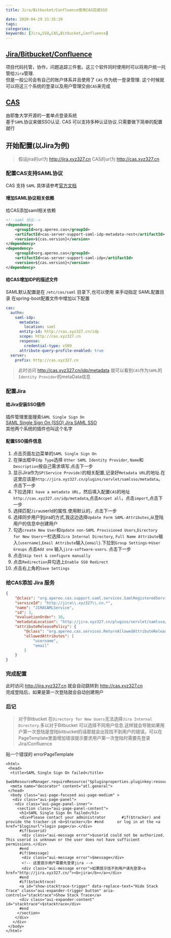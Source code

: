 ```yaml
---
title: Jira/Bitbucket/Confluence使用CAS完成SSO

date: 2020-04-29 21:35:29
tags:
categories:
keywords: [Jira,SSO,CAS,Bitbucket,Confluence]
---
```


## [Jira/Bitbucket/Confluence](https://www.atlassian.com/software)

项目代码托管，协作，问题追踪三件套。这三个软件同时使用时可以将用户统一托管给`Jira`管理.  
但是一般公司会有自己的账户体系并且使用了 `CAS` 作为统一登录管理.
这个时候就可以将这三个系统的登录以及用户管理交由`CAS`来完成

## [CAS](https://apereo.github.io/cas)

由耶鲁大学开源的一套单点登录系统  
基于`SAML`协议来做SSO认证. CAS 可以支持多种认证协议.只需要做下简单的配置就行

<!--more-->

## 开始配置(以Jira为例)

> 假设jira的url为 http://jira.xyz327.cn
> CAS的url为 http://cas.xyz327.cn

### 配置CAS支持SAML协议

CAS 支持 `SAML` 具体请参考[官方文档](https://apereo.github.io/cas/5.3.x/installation/Configuring-SAML2-Authentication.html)

#### 增加SAML协议相关依赖

给CAS添加saml相关依赖

```xml
<!--saml 协议-->
<dependency>
    <groupId>org.apereo.cas</groupId>
    <artifactId>cas-server-support-saml-idp-metadata-rest</artifactId>
    <version>${cas.version}</version>
</dependency>
<dependency>
    <groupId>org.apereo.cas</groupId>
    <artifactId>cas-server-support-saml-idp</artifactId>
    <version>${cas.version}</version>
</dependency>
```
#### 给CAS增加IDP的描述文件

SAML默认配置是在 `/etc/cas/saml` 目录下,也可以使用 来手动指定 SAML配置目录
在spring-boot配置文件中增加以下配置

```yml
cas:
  authn:
    saml-idp:
      metadata:
        location: saml
      entity-id: http://cas.xyz327.cn/idp
      scope: http://cas.xyz327.cn
      response:
        credential-type: x509
      attribute-query-profile-enabled: true
  server:
    prefix: http://cas.xyz327.cn
```

> 此时访问 http://cas.xyz327.cn/idp/metadata 就可以看到`CAS`作为`SAML`的`Identity Provider`的metaData信息

### 配置Jira

#### 给Jira安装SSO插件

插件管理里面搜索`SAML Single Sign On`  
[SAML Single Sign On (SSO) Jira SAML SSO](https://marketplace.atlassian.com/apps/1212130/saml-single-sign-on-sso-jira-saml-sso?hosting=server&tab=overview)  
其他两个系统的插件也叫这个名字

#### 配置SSO插件信息

1. 点击页面左边菜单的`SAML Single Sign On`
2. 在弹出框中`Idp Type`选择 `Other SAML Identity Provider`, `Name`和`Description`按自己需求填写.点击下一步
3. 显示Jira作为`SP(Service Provide)`的相关配置,记录好`Metadata URL`的地址.在这里应该是`http://jira.xyz327.cn/plugins/servlet/samlsso/metadata`。点击下一步
4. 下拉选择`I have a metadata URL`，然后填入配置`CAS`的地址`http://cas.xyz327.cn/idp/metadata`,点击`Accpet all`，点击`import`,点击下一步
5. 选择匹配`Jira`userId的属性.使用默认的，点击下一步
6. 选择同步用户到jira的方式,我这边选择`Update Form SAML-Attributes`,从登陆用户的信息中创建用户
7. 勾选`create New User`和`Update non-SAML Provisioned Users`,`Directory for New Users`一栏选择`Jira Internal Directory`, `Full Name Attribute`输入`{username}`,`Email Attribute`输入`{email}`.下拉到`Group Settings`->`User Groups` 点击`Add one` 输入`jira-software-users`.  点击下一步
8. 点击`Skip test & configure manually`
9. 点击`Redirection`并勾选上`Enable SSO Redirect`
10. 点击右上角的`Save Settings`

### 给CAS添加 Jira 服务

```json
{
    "@class": "org.apereo.cas.support.saml.services.SamlRegisteredService",
    "serviceId": "http://jira\\.xyz327\\.cn.*",
    "name": "JIRASAMLService",
    "id": 3,
    "evaluationOrder": 10,
    "metadataLocation": "http://jira.xyz327.cn/plugins/servlet/samlsso/metadata",
    "attributeReleasePolicy": {
        "@class": "org.apereo.cas.services.ReturnAllowedAttributeReleasePolicy",
        "allowedAttributes": [
            "username",
            "email"
        ]
    }
}
```

### 完成配置

此时访问 http://jira.xyz327.cn 就会自动跳转到 http://cas.xyz327.cn   
完成登陆后，如果是第一次登陆就会自动创建用户

### 后记
> 对于Bitbucket 在`Directory for New Users`无法选择`Jira Internal Directory`.多以对于Bitbucket 可以选择不同用户信息.这样就会导致如果用户第一次登陆是登陆bitbucket的话那就会出现找不到用户的错误。可以在PageTemplate里面增加错误提示要求用户第一次登陆时需要先登录Jira/Confluence

贴一个错误的 errorPageTemplate
```
<html>
 <head>
  <title>SAML Single Sign On failed</title>
  $webResourceManager.requireResource("$pluginproperties.pluginkey:resources")
  <meta name="decorator" content="atl.general">
 </head>
  <body class="aui-page-focused aui-page-medium" >
   <div class="aui-page-panel">
    <div class="aui-page-panel-inner">
     <section class="aui-page-panel-content">
      <h1>SAML Single Sign On failed</h1>
      <div>Please contact your administrator       #if($tracker) and provide the tracker-id <b>$tracker</b> #end      or log in at the <a href="$loginurl">login page</a>.</div>
      #if($userid)
       <div class="aui-message error">$userid could not be authorized. This userid is unknown or the user does not have sufficient permissions.</div>
      #end
      #if($message)
       <div class="aui-message error">$message</div>
       <!-- 这里提示用户需要先登录jira -->
       <div class="aui-message error">如果提示找不到用户请先登录<a href="http://jira.xyz327.cn/"><b>jira</b></a></div>
      #end
      #if($stacktrace)
      <a id="show-stacktrace-trigger" data-replace-text="Hide Stack Trace" class="aui-expander-trigger button" aria-controls="stacktrace">Show Stack Trace</a>
      <div class="aui-expander-content" id="stacktrace">$stacktrace</div>
      #end
     </section>
    </div>
   </div>
 </body>
</html>
```
